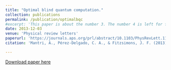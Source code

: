 ```yaml
---
title: "Optimal blind quantum computation."
collection: publications
permalink: /publication/optimalbqc
#excerpt: 'This paper is about the number 3. The number 4 is left for future work.'
date: 2013-12-03
venue: 'Physical review letters'
paperurl: 'https://journals.aps.org/prl/abstract/10.1103/PhysRevLett.111.230502'
citation: 'Mantri, A., Pérez-Delgado, C. A., & Fitzsimons, J. F. (2013). Optimal blind quantum computation. Physical review letters, 111(23), 230502..'

---
```


[Download paper here](http://atulmantri.github.io/files/optimalbqc.pdf)

